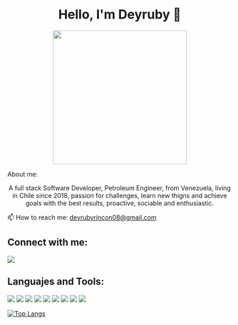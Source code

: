 <h1  align="center">Hello, I'm Deyruby 👋</h1> 
<div align="center">
  <img src="https://media3.giphy.com/media/v1.Y2lkPTc5MGI3NjExeDFoaHR6a3JvZHF1Y3duNzM4a3BxaGlxc21pYXZwcjNjYTdnbzdtMyZlcD12MV9pbnRlcm5hbF9naWZfYnlfaWQmY3Q9Zw/hpXdHPfFI5wTABdDx9/giphy.gif" width = "300" heigth= "300">
</div>



About me: 
<div align="center">
A full stack Software Developer, Petroleum Engineer, from Venezuela, living in Chile since 2018, passion for challenges, learn new thigns and achieve goals with the best results, proactive, sociable and enthusiastic.
</div>

 
 📫 How to reach me: deyrubyrincon08@gmail.com


<h2>Connect with me:</h2>
<a href="www.linkedin.com/in/deyruby"><img src="https://img.shields.io/badge/LinkedIn-0077B5?style=for-the-badge&logo=linkedin&logoColor=white"></a> 

<h2>Languajes and Tools:</h2>
<div class = "d-flex">
<img src="https://img.shields.io/badge/JavaScript-F7DF1E?style=for-the-badge&logo=javascript&logoColor=black"> <img src="https://img.shields.io/badge/Python-14354C?style=for-the-badge&logo=python&logoColor=white"> <img src="https://img.shields.io/badge/HTML5-E34F26?style=for-the-badge&logo=html5&logoColor=white"> <img src="https://img.shields.io/badge/CSS3-1572B6?style=for-the-badge&logo=css3&logoColor=white"> <img src="https://img.shields.io/badge/React-20232A?style=for-the-badge&logo=react&logoColor=61DAFB"> <img src="https://img.shields.io/badge/Bootstrap-563D7C?style=for-the-badge&logo=bootstrap&logoColor=white"> <img src="https://img.shields.io/badge/Flask-000000?style=for-the-badge&logo=flask&logoColor=white"> <img src="https://img.shields.io/badge/json%20web%20tokens-323330?style=for-the-badge&logo=json-web-tokens&logoColor=pink">             
  <img src="https://img.shields.io/badge/Node.js-43853D?style=for-the-badge&logo=node.js&logoColor=whit">
</div>

[![Top Langs](https://github-readme-stats.vercel.app/api/top-langs/?username=deyruby)](https://github.com/deyruby/github-readme-stats)




